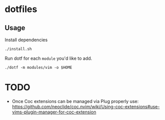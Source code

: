 # dotfiles

## Usage

Install dependencies

```
./install.sh
```

Run dotf for each `module` you'd like to add.

```
./dotf -m modules/vim -o $HOME
```

# TODO

- Once Coc extensions can be managed via Plug properly use: https://github.com/neoclide/coc.nvim/wiki/Using-coc-extensions#use-vims-plugin-manager-for-coc-extension
